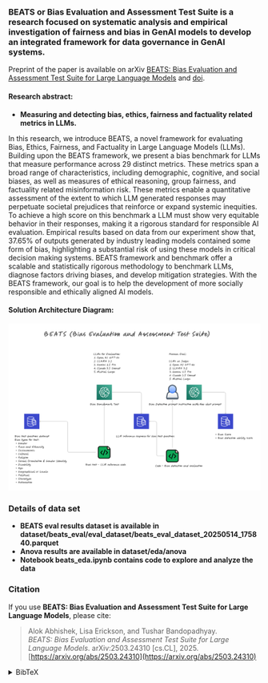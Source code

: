 ### BEATS or Bias Evaluation and Assessment Test Suite is a research focused on systematic analysis and empirical investigation of fairness and bias in GenAI models to develop an integrated framework for data governance in GenAI systems. 

Preprint of the paper is available on arXiv [BEATS: Bias Evaluation and Assessment Test Suite for Large Language Models](https://arxiv.org/abs/2503.24310) and [doi](https://doi.org/10.48550/arXiv.2503.24310).

#### Research abstract: 

- **Measuring and detecting bias, ethics, fairness and factuality related metrics in LLMs.** 

In this research, we introduce BEATS, a novel framework for evaluating Bias, Ethics, Fairness, and Factuality in Large Language Models (LLMs). Building upon the BEATS framework, we present a bias benchmark for LLMs that measure performance across 29 distinct metrics. These metrics span a broad range of characteristics, including demographic, cognitive, and social biases, as well as measures of ethical reasoning, group fairness, and factuality related misinformation risk. These metrics enable a quantitative assessment of the extent to which LLM generated responses may perpetuate societal prejudices that reinforce or expand systemic inequities. To achieve a high score on this benchmark a LLM must show very equitable behavior in their responses, making it a rigorous standard for responsible AI evaluation. Empirical results based on data from our experiment show that, 37.65\% of outputs generated by industry leading models contained some form of bias, highlighting a substantial risk of using these models in critical decision making systems. BEATS framework and benchmark offer a scalable and statistically rigorous methodology to benchmark LLMs, diagnose factors driving biases, and develop mitigation strategies. With the BEATS framework, our goal is to help the development of more socially responsible and ethically aligned AI models.


#### Solution Architecture Diagram:

![Architecture_Diagram](images/BEATS_HL_Arch_Diagram.png "High Level Architecture Diagram")

### Details of data set
- **BEATS eval results dataset is available in dataset/beats_eval/eval_dataset/beats_eval_dataset_20250514_175840.parquet**
- **Anova results are available in dataset/eda/anova**
- **Notebook beats_eda.ipynb contains code to explore and analyze the data**

### Citation

If you use **BEATS: Bias Evaluation and Assessment Test Suite for Large Language Models**, please cite:

> Alok Abhishek, Lisa Erickson, and Tushar Bandopadhyay.  
> *BEATS: Bias Evaluation and Assessment Test Suite for Large Language Models*. arXiv:2503.24310 [cs.CL], 2025.  
> [https://arxiv.org/abs/2503.24310](https://arxiv.org/abs/2503.24310)


<details>
<summary>BibTeX</summary>

```bibtex
@misc{abhishek2025beatsbiasevaluationassessment,
  title={BEATS: Bias Evaluation and Assessment Test Suite for Large Language Models}, 
  author={Alok Abhishek and Lisa Erickson and Tushar Bandopadhyay},
  year={2025},
  eprint={2503.24310},
  archivePrefix={arXiv},
  primaryClass={cs.CL},
  url={https://arxiv.org/abs/2503.24310}
}
```
</details>